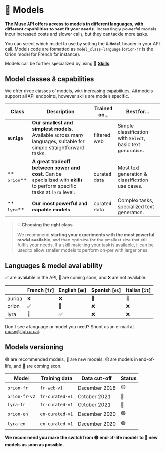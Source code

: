 # 🤖 Models

**The Muse API offers access to models in different languages, with different capabilities to best fit your needs.** 
Increasingly powerful models incur increased costs and slower calls, but they can tackle more tasks. 

You can select which model to use by setting the **`X-Model`** header in your API call. Models code are formatted as 
`model_class-language` (`orion-fr` is the Orion model for French for instance).

Models can be further specialized by using 🤹 **[Skills](/api/skills)**.

## Model classes & capabilities

We offer three classes of models, with increasing capabilities. All models support all API endpoints, however
skills are models specific.

| Class        | Description                                                                                                   | Trained on... | Best for...                                                |
|--------------|---------------------------------------------------------------------------------------------------------------|---------------|------------------------------------------------------------|
| **`auriga`** | **Our smallest and simplest models.** Available across many languages, suitable for simple straightforward tasks. | filtered web  | Simple classification with `Select`, basic text generation. |
| ** `orion`** | **A great tradeoff between power and cost.** Can be specialized with **skills** to perform specific tasks at `lyra` level.| curated data  | Most text generation & classification use cases.|
| ** `lyra`**  | **Our most powerful and capable models.**                                                                                                               | curated data  | Complex tasks, specialized text generation. |

> 💡 **Choosing the right class**
>
>We recommend **starting your experiments with the most powerful model available**, and then optimize for the smallest
size that still fulfils your needs. If a skill matching your task is available, it can be used to allow smaller models
to perform on-par with larger ones.


## Languages & model availability 

✅ are available in the API, 📆 are coming soon, and ❌ are not available.

|        | French \[`fr`\] | English \[`en`\] | Spanish \[`es`\] | Italian \[`it`\] |
|--------|-------------|--------------|--------------|--------------|
| auriga | ❌           | ❌            | 📆            | 📆            |
| orion  | ✅           | 📆            | ❌            | ❌            |
| lyra   | 📆           | ✅            | ❌            | ❌            |

Don't see a language or model you need? Shoot us an e-mail at muse@lighton.ai. 

## Models versioning 

🟢 are recommended models, 🔵 are new models, 🟡 are models in end-of-life, 
and 📆 are coming soon.

| **Model**     | **Training data** | **Data cut-off** | **Status** |
|---------------|-------------------|------------------|------------|
| `orion-fr`    | `fr-web-v1`       | December 2018    | 🟡          |
| `orion-fr-v2` | `fr-curated-v1`   | October 2021     | 🔵          |
| `lyra-fr`     | `fr-curated-v1`   | October 2021     | 📆          |
| `orion-en`    | `en-curated-v1`   | December 2020    | 🟢          |
| `lyra-en`     | `en-curated-v1`   | December 2020    | 🟢          |

**We recommend you make the switch from 🟡 end-of-life models to 🔵 new models as soon as possible.**